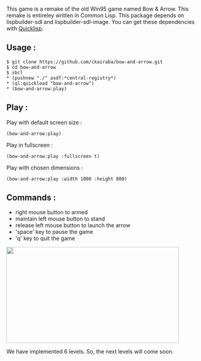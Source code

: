 This game is a remake of the old Win95 game named Bow & Arrow.
This remake is entireley written in Common Lisp. 
This package depends on lispbuilder-sdl and lispbuilder-sdl-image.
You can get these dependencies with [Quicklisp](http://www.quicklisp.org).

## Usage :
```
$ git clone https://github.com/ckairaba/bow-and-arrow.git
$ cd bow-and-arrow
$ sbcl
* (pushnew "./" asdf:*central-registry*)
* (ql:quickload "bow-and-arrow")
* (bow-and-arrow:play)
```
## Play :
Play with default screen size :
```
(bow-and-arrow:play)
```

Play in fullscreen :
```
(bow-and-arrow:play :fullscreen t)
```

Play with chosen dimensions :
```
(bow-and-arrow:play :width 1000 :height 800)
```

## Commands :
* right mouse button to armed
* maintain left mouse button to stand
* release left mouse button to launch the arrow
* 'space' key to pause the game
* 'q' key to quit the game

<img src="https://github.com/downloads/ckairaba/bow-and-arrow/screenshot.png" height="250" width="450" align="center" />

We have implemented 6 levels. So, the next levels will come
soon.
